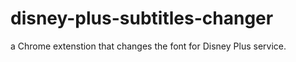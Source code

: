 # disney-plus-subtitles-changer

a Chrome extenstion that changes the font for Disney Plus service.
